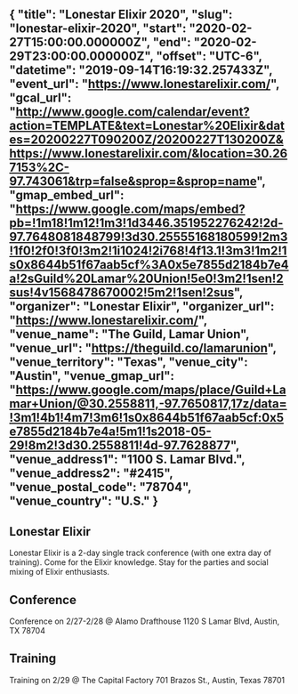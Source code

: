 {
  "title": "Lonestar Elixir 2020",
  "slug": "lonestar-elixir-2020",
  "start": "2020-02-27T15:00:00.000000Z",
  "end": "2020-02-29T23:00:00.000000Z",
  "offset": "UTC-6",
  "datetime": "2019-09-14T16:19:32.257433Z",
  "event_url": "https://www.lonestarelixir.com/",
  "gcal_url": "http://www.google.com/calendar/event?action=TEMPLATE&text=Lonestar%20Elixir&dates=20200227T090200Z/20200227T130200Z&https://www.lonestarelixir.com/&location=30.267153%2C-97.743061&trp=false&sprop=&sprop=name",
  "gmap_embed_url": "https://www.google.com/maps/embed?pb=!1m18!1m12!1m3!1d3446.351952276242!2d-97.7648081848799!3d30.25555168180599!2m3!1f0!2f0!3f0!3m2!1i1024!2i768!4f13.1!3m3!1m2!1s0x8644b51f67aab5cf%3A0x5e7855d2184b7e4a!2sGuild%20Lamar%20Union!5e0!3m2!1sen!2sus!4v1568478670002!5m2!1sen!2sus",
  "organizer": "Lonestar Elixir",
  "organizer_url": "https://www.lonestarelixir.com/",
  "venue_name": "The Guild, Lamar Union",
  "venue_url": "https://theguild.co/lamarunion",
  "venue_territory": "Texas",
  "venue_city": "Austin",
  "venue_gmap_url": "https://www.google.com/maps/place/Guild+Lamar+Union/@30.2558811,-97.7650817,17z/data=!3m1!4b1!4m7!3m6!1s0x8644b51f67aab5cf:0x5e7855d2184b7e4a!5m1!1s2018-05-29!8m2!3d30.2558811!4d-97.7628877",
  "venue_address1": "1100 S. Lamar Blvd.",
  "venue_address2": "#2415",
  "venue_postal_code": "78704",
  "venue_country":  "U.S."
}
---
Lonestar Elixir
---
Lonestar Elixir is a 2-day single track conference (with one extra day of training). Come for the Elixir knowledge. Stay for the parties and social mixing of Elixir enthusiasts.

## Conference
Conference on 2/27-2/28 @
Alamo Drafthouse
1120 S Lamar Blvd, Austin, TX 78704

## Training
Training on 2/29 @
The Capital Factory
701 Brazos St., Austin, Texas 78701
